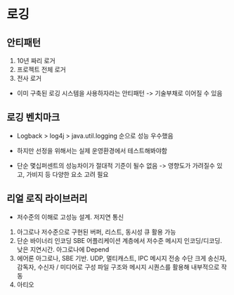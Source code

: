 # 로깅
## 안티패턴
1. 10년 짜리 로거
2. 프로젝트 전체 로거
3. 전사 로거
- 이미 구축된 로깅 시스템을 사용하자라는 안티패턴
  -> 기술부채로 이어질 수 있음
## 로깅 벤치마크
- Logback > log4j > java.util.logging 순으로 성능 우수했음

- 하지만 선정을 위해서는 실제 운영환경에서 테스트해봐야함
- 단순 몇십퍼센트의 성능차이가 절대적 기준이 될수 없음
  -> 영향도가 가려질수 있고, 가비지 등 다양한 요소 고려 필요
## 리얼 로직 라이브러리
- 저수준의 이해로 고성능 설계. 저지연 통신
1. 아그로나
   저수준으로 구현된 버퍼, 리스트, 동시성 큐 활용 가능
2. 단순 바이너리 인코딩 SBE
   어플리케이션 계층에서 저수준 메시지 인코딩/디코딩. 낮은 지연시간. 아그로나에 Depend
3. 에어론
   아그로나, SBE 기반. UDP, 멀티캐스트, IPC 메시지 전송 수단
   크게 송신자, 감독자, 수신자 / 미디어로 구성
   파일 구조와 메시지 시퀀스를 활용해 내부적으로 작동
4. 아티오
